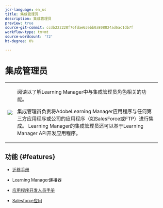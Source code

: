 ```yaml
---
jcr-language: en_us
title: 集成管理员
description: 集成管理员
preview: true
source-git-commit: ccdb222228f76fdae63ebb0a808824ad6ac1db7f
workflow-type: tm+mt
source-wordcount: '72'
ht-degree: 0%

---
```




# 集成管理员

<table> 
 <tbody>
  <tr> 
   <td><img src="assets/integration-admin2.png"></td> 
   <td><p>阅读以了解Learning Manager中与集成管理员角色相关的功能。 </p> <p>集成管理员负责将AdobeLearning Manager应用程序与任何第三方应用程序或公司的应用程序（如SalesForce或FTP）进行集成。 Learning Manager的集成管理员还可以基于Learning Manager API开发应用程序。 </p></td> 
  </tr> 
 </tbody>
</table>

## 功能 {#features}

* [迁移手册](integration-admin/feature-summary/migration-manual.md)

* [Learning Manager连接器](integration-admin/feature-summary/connectors.md)
* [应用程序开发人员手册](integration-admin/feature-summary/developer-manual.md)
* [Salesforce应用](integration-admin/feature-summary/sfdc-app.md)

